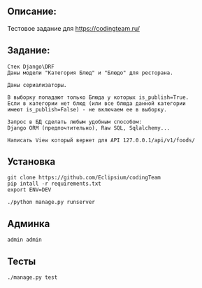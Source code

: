 ## Описание:
Тестовое задание для https://codingteam.ru/
## Задание:

``` 
Стек Django\DRF
Даны модели "Категория Блюд" и "Блюдо" для ресторана.

Даны сериализаторы.

В выборку попадают только Блюда у которых is_publish=True.
Если в категории нет блюд (или все блюда данной категории 
имеют is_publish=False) - не включаем ее в выборку.

Запрос в БД сделать любым удобным способом:
Django ORM (предпочтительно), Raw SQL, Sqlalchemy... 

Написать View который вернет для API 127.0.0.1/api/v1/foods/ 
  ```

## Установка

```shell
git clone https://github.com/Eclipsium/codingTeam
pip intall -r requirements.txt
export ENV=DEV

./python manage.py runserver
```

## Админка
```
admin admin
```
## Тесты
```shell
./manage.py test
```

